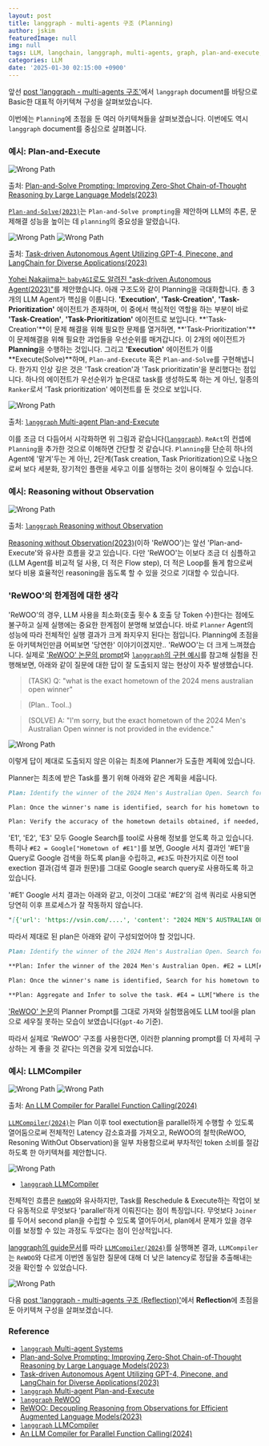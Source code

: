 ```yaml
---
layout: post
title: langgraph - multi-agents 구조 (Planning)
author: jskim
featuredImage: null
img: null
tags: LLM, langchain, langgraph, multi-agents, graph, plan-and-execute, babyagi, LLMCompiler
categories: LLM
date: '2025-01-30 02:15:00 +0900'
---
```


앞선 [post 'langgraph - multi-agents 구조'](https://jskim0406.github.io/posts/langgraph-multiagent-architectures/)에서 `langgraph` document를 바탕으로 Basic한 대표적 아키텍쳐 구성을 살펴보았습니다.

이번에는 `Planning`에 초점을 둔 여러 아키텍쳐들을 살펴보겠습니다. 이번에도 역시 `langgraph` document를 중심으로 살펴봅니다.

### 예시: Plan-and-Execute

<img src="../assets/img/llm/langgraph_pe2.png" alt="Wrong Path">

출처: [Plan-and-Solve Prompting: Improving Zero-Shot Chain-of-Thought Reasoning by Large Language Models(2023)](https://arxiv.org/abs/2305.04091)

[`Plan-and-Solve(2023)`](https://arxiv.org/abs/2305.04091)는 `Plan-and-Solve prompting`을 제안하며 LLM의 추론, 문제해결 성능을 높이는 데 `planning`의 중요성을 알렸습니다. 

<img src="../assets/img/llm/langgraph_pe3.png" alt="Wrong Path">

<img src="../assets/img/llm/langgraph_pe4.png" alt="Wrong Path">

출처: [Task-driven Autonomous Agent Utilizing GPT-4, Pinecone, and LangChain for Diverse Applications(2023)](https://yoheinakajima.com/task-driven-autonomous-agent-utilizing-gpt-4-pinecone-and-langchain-for-diverse-applications/)

[Yohei Nakajima는 `babyAGI`로도 알려진 "ask-driven Autonomous Agent(2023)"](https://yoheinakajima.com/task-driven-autonomous-agent-utilizing-gpt-4-pinecone-and-langchain-for-diverse-applications/)를 제안했습니다. 아래 구조도와 같이 Planning을 극대화합니다. 총 3개의 LLM Agent가 핵심을 이룹니다. **'Execution'**, **'Task-Creation'**, **'Task-Prioritization'** 에이전트가 존재하며, 이 중에서 핵심적인 역할을 하는 부분이 바로 **'Task-Creation'**, **'Task-Prioritization'** 에이전트로 보입니다. **'Task-Creation'**이 문제 해결을 위해  필요한 문제를 열거하면, **'Task-Prioritization'**이 문제해결을 위해 필요한 과업들을 우선순위를 매겨갑니다. 이 2개의 에이전트가 **Planning**을 수행하는 것입니다. 그리고 **'Execution'** 에이전트가 이를 **Execute(Solve)**하며, `Plan-and-Execute` 혹은 `Plan-and-Solve`를 구현해냅니다. 한가지 인상 깊은 것은 'Task creation'과 'Task prioritizatin'을 분리했다는 점입니다. 하나의 에이전트가 우선순위가 높은대로 task를 생성하도록 하는 게 아닌, 일종의 `Ranker`로서 'Task prioritization' 에이전트를 둔 것으로 보입니다.

<img src="../assets/img/llm/langgraph_pe.png" alt="Wrong Path">

출처: [`langgraph` Multi-agent Plan-and-Execute](https://langchain-ai.github.io/langgraph/tutorials/plan-and-execute/plan-and-execute/)

이를 조금 더 다듬어서 시각화하면 위 그림과 같습니다([`langgraph`](https://langchain-ai.github.io/langgraph/tutorials/plan-and-execute/plan-and-execute/)). `ReAct`의 컨셉에 `Planning`을 추가한 것으로 이해하면 간단할 것 같습니다. `Planning`을 단순히 하나의 Agent에 '맡겨'두는 게 아닌, 2단계(Task creation, Task Prioritization)으로 나눔으로써 보다 세분화, 장기적인 플랜을 세우고 이를 실행하는 것이 용이해질 수 있습니다.

### 예시: Reasoning without Observation

<img src="../assets/img/llm/langgraph_pe5.png" alt="Wrong Path">

출처: [`langgraph` Reasoning without Observation](https://langchain-ai.github.io/langgraph/tutorials/rewoo/rewoo/)

[Reasoning without Observation(2023)](https://arxiv.org/pdf/2305.18323)(이하 'ReWOO')는 앞선 'Plan-and-Execute'와 유사한 흐름을 갖고 있습니다. 다만 'ReWOO'는 이보다 조금 더 심플하고(LLM Agent를 비교적 덜 사용, 더 적은 Flow step), 더 적은 Loop를 돌게 함으로써 보다 비용 효율적인 reasoning을 돕도록 할 수 있을 것으로 기대할 수 있습니다.

### 'ReWOO'의 한계점에 대한 생각
'ReWOO'의 경우, LLM 사용을 최소화(호출 횟수 & 호출 당 Token 수)한다는 점에도 불구하고 실제 실행에는 중요한 한계점이 분명해 보였습니다.
바로 `Planner` Agent의 성능에 따라 전체적인 실행 결과가 크게 좌지우지 된다는 점입니다. Planning에 초점을 둔 아키텍쳐인만큼 어찌보면 '당연한' 이야기이겠지만.. 'ReWOO'는 더 크게 느껴졌습니다. 실제로 ['ReWOO' 논문의 prompt](https://arxiv.org/pdf/2305.18323)와 [`langgraph`의 구현 예시](https://langchain-ai.github.io/langgraph/tutorials/rewoo/rewoo/)를 참고해 실험을 진행해보면, 아래와 같이 질문에 대한 답이 잘 도출되지 않는 현상이 자주 발생했습니다.

> (TASK) Q: "what is the exact hometown of the 2024 mens australian open winner"

> (Plan.. Tool..)

> (SOLVE) A: "I'm sorry, but the exact hometown of the 2024 Men's Australian Open winner is not provided in the evidence."

<img src="../assets/img/llm/langgraph_pe6.png" alt="Wrong Path">

이렇게 답이 제대로 도출되지 않은 이유는 최초에 Planner가 도출한 계획에 있습니다.

Planner는 최초에 받은 Task를 풀기 위해 아래와 같은 계획을 세웁니다.

```markdown
Plan: Identify the winner of the 2024 Men's Australian Open. Search for the winner's name and related details. #E1 = Google["2024 Men's Australian Open winner"]

Plan: Once the winner's name is identified, search for his hometown to gather detailed information. #E2 = Google["Hometown of #E1"]

Plan: Verify the accuracy of the hometown details obtained, if needed, by cross-referencing multiple sources to ensure the information is consistent. #E3 = Google["#E2 hometown verification"]
```

'E1', 'E2', 'E3' 모두 Google Search를 tool로 사용해 정보를 얻도록 하고 있습니다. 특히나 `#E2 = Google["Hometown of #E1"]`를 보면, Google 서치 결과인 '#E1'을 Query로 Google 검색을 하도록 plan을 수립하고, `#E3`도 마찬가지로 이전 tool exection 결과(검색 결과 원문)를 그대로 Google search query로 사용하도록 하고 있습니다.

'#E1' Google 서치 결과는 아래와 같고, 이것이 그대로 '#E2'의 검색 쿼리로 사용되면 당연히 이후 프로세스가 잘 작동하지 않습니다.

```markdown
"[{'url': 'https://vsin.com/....', 'content': "2024 MEN'S AUSTRALIAN OPEN WINNER. PLAYER VS FIELD ODDS. FIELD. P...."}, {'url': 'https://vsin.com/wp-content/uploads/2...., 'content': "2024 MEN'S AUSTRALIAN OPEN WINNER. PLAYER. 42201. 42203. PLAYER V...}, ...]"
```

따라서 제대로 된 plan은 아래와 같이 구성되었어야 할 것입니다.

```markdown
Plan: Identify the winner of the 2024 Men's Australian Open. Search for the winner's name and related details. #E1 = Google["2024 Men's Australian Open winner"]

**Plan: Infer the winner of the 2024 Men's Australian Open. #E2 = LLM[#E1"]**

Plan: Once the winner's name is identified, Search for his hometown to gather detailed information. #E3 = Google[where is the hometown of #E2"]

**Plan: Aggregate and Infer to solve the task. #E4 = LLM["Where is the hometown based on #E3"]**
```

['ReWOO' 논문](https://arxiv.org/pdf/2305.18323)의 Planner Prompt를 그대로 가져와 실험했음에도 LLM tool을 plan으로 세우질 못하는 모습이 보였습니다(`gpt-4o` 기준).

따라서 실제로 'ReWOO' 구조를 사용한다면, 이러한 planning prompt를 더 자세히 구상하는 게 좋을 것 같다는 의견을 갖게 되었습니다.


### 예시: LLMCompiler

<img src="../assets/img/llm/langgraph_pe7.png" alt="Wrong Path">
<img src="../assets/img/llm/langgraph_pe8.png" alt="Wrong Path">

출처: [An LLM Compiler for Parallel Function Calling(2024)](https://github.com/SqueezeAILab/LLMCompiler)

[`LLMCompiler(2024)`](https://github.com/SqueezeAILab/LLMCompiler)는 Plan 이후 tool exectution을 parallel하게 수행할 수 있도록 열어둠으로써 전체적인 Latency 감소효과를 가져오고, ReWOO의 철학(ReWOO, Resoning WithOut Observation)을 일부 차용함으로써 부차적인 token 소비를 절감하도록 한 아키텍쳐를 제안합니다.

<img src="../assets/img/llm/langgraph_pe9.png" alt="Wrong Path">

- [`langgraph` LLMCompiler](https://langchain-ai.github.io/langgraph/tutorials/llm-compiler/LLMCompiler/)

전체적인 흐름은 [`ReWOO`](https://arxiv.org/pdf/2305.18323)와 유사하지만, Task를 Reschedule & Execute하는 작업이 보다 유동적으로 무엇보다 'parallel'하게 이뤄진다는 점이 특징입니다. 무엇보다 `Joiner`를 두어서 second plan을 수립할 수 있도록 열어두어서, plan에서 문제가 있을 경우 이를 보정할 수 있는 과정도 두었다는 점이 인상적입니다.

[langgraph의 guide문서](https://langchain-ai.github.io/langgraph/tutorials/llm-compiler/LLMCompiler/)를 따라 [`LLMCompiler(2024)`](https://github.com/SqueezeAILab/LLMCompiler)를 실행해본 결과, `LLMCompiler`는 `ReWOO`와 다르게 이번엔 동일한 질문에 대해 더 낮은 latency로 정답을 추출해내는 것을 확인할 수 있었습니다.

<img src="../assets/img/llm/langgraph_pe91.png" alt="Wrong Path">

다음 [post 'langgraph - multi-agents 구조 (Reflection)'](https://jskim0406.github.io/posts/langgraph-multiagent-architectures-reflection/)에서 **Reflection**에 초점을 둔 아키텍쳐 구성을 살펴보겠습니다.


### Reference
- [`langgraph` Multi-agent Systems](https://langchain-ai.github.io/langgraph/concepts/multi_agent/)
- [Plan-and-Solve Prompting: Improving Zero-Shot Chain-of-Thought Reasoning by Large Language Models(2023)](https://arxiv.org/abs/2305.04091)
- [Task-driven Autonomous Agent Utilizing GPT-4, Pinecone, and LangChain for Diverse Applications(2023)](https://yoheinakajima.com/task-driven-autonomous-agent-utilizing-gpt-4-pinecone-and-langchain-for-diverse-applications/)
- [`langgraph` Multi-agent Plan-and-Execute](https://langchain-ai.github.io/langgraph/tutorials/plan-and-execute/plan-and-execute/)
- [`langgraph` ReWOO](https://langchain-ai.github.io/langgraph/tutorials/rewoo/rewoo/) 
- [ReWOO: Decoupling Reasoning from Observations for Efficient Augmented Language Models(2023)](https://arxiv.org/pdf/2305.18323)
- [`langgraph` LLMCompiler](https://langchain-ai.github.io/langgraph/tutorials/llm-compiler/LLMCompiler/)
- [An LLM Compiler for Parallel Function Calling(2024)](https://github.com/SqueezeAILab/LLMCompiler)